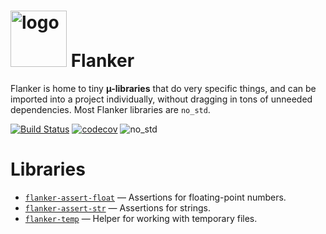 <img src="https://raw.githubusercontent.com/wiki/obsidiandynamics/fulcrum/images/fulcrum-logo.png" width="90px" alt="logo"/> Flanker
===
Flanker is home to tiny **µ-libraries** that do very specific things, and can be imported into a project individually, without dragging in tons of unneeded dependencies. Most Flanker libraries are `no_std`.

[![Build Status](https://img.shields.io/github/workflow/status/obsidiandynamics/flanker/Cargo%20build?style=flat-square&logo=github)](https://github.com/obsidiandynamics/flanker/actions/workflows/master.yml)
[![codecov](https://img.shields.io/codecov/c/github/obsidiandynamics/flanker/master?style=flat-square&logo=codecov)](https://codecov.io/gh/obsidiandynamics/flanker)
![no_std](https://img.shields.io/badge/linking-no__std-9cf?style=flat-square)

# Libraries
* [`flanker-assert-float`](https://github.com/obsidiandynamics/flanker/tree/master/flanker-assert-float) — Assertions for floating-point numbers.
* [`flanker-assert-str`](https://github.com/obsidiandynamics/flanker/tree/master/flanker-assert-str) — Assertions for strings.
* [`flanker-temp`](https://github.com/obsidiandynamics/flanker/tree/master/flanker-temp) — Helper for working with temporary files.